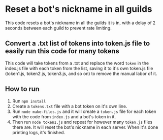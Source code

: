 # Reset a bot's nickname in all guilds

This code resets a bot's nickname in all the guilds it is in, with a delay of 2 seconds between each guild to prevent rate limiting.

## Convert a .txt list of tokens into token.js file to easily run this code for many tokens

This code will take tokens from a .txt and replace the word `token` in the index.js file with each token from the list, saving it to it's own token.js file (token1.js, token2.js, token3.js, and so on) to remove the manual labor of it.

## How to run
1. Run `npm install`
2. Create a `tokens.txt` file with a bot token on it's own line.  
3. Run `node make-files.js` and it will create a `token.js` file for each token with the code from `index.js` and a bot's token in it.  
4. Then run `node token1.js` and repeat for however many `token.js` files there are. It will reset the bot's nickname in each server. When it's done printing logs, it's finished.
